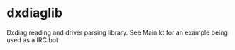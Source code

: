 # dxdiaglib

Dxdiag reading and driver parsing library. See Main.kt for an example being used as a IRC bot
